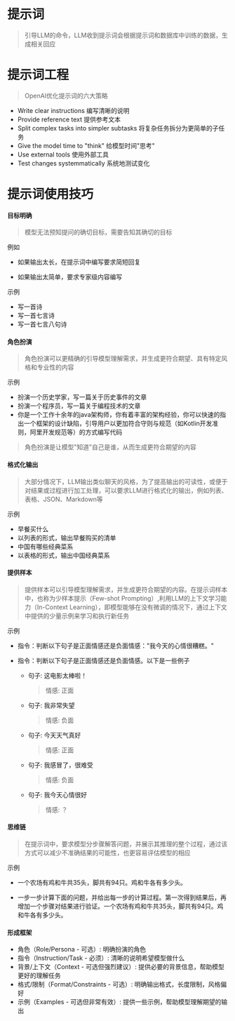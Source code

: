 # 提示词

> 引导LLM的命令，LLM收到提示词会根据提示词和数据库中训练的数据，生成相关回应

# 提示词工程

> OpenAI优化提示词的六大策略

* Write clear instructions 编写清晰的说明
* Provide reference text 提供参考文本
* Split complex tasks into simpler subtasks 将复杂任务拆分为更简单的子任务
* Give the model time to "think" 给模型时间"思考"
* Use external tools 使用外部工具
* Test changes systemmatically 系统地测试变化

# 提示词使用技巧

#### 目标明确

> 模型无法预知提问的确切目标，需要告知其确切的目标

例如

- 如果输出太长，在提示词中编写要求简短回复

- 如果输出太简单，要求专家级内容编写

示例

* 写一首诗
* 写一首七言诗
* 写一首七言八句诗

#### 角色扮演

> 角色扮演可以更精确的引导模型理解需求，并生成更符合期望、具有特定风格和专业性的内容

示例

- 扮演一个历史学家，写一篇关于历史事件的文章
- 扮演一个程序员，写一篇关于编程技术的文章
- 你是一个工作十余年的java架构师，你有着丰富的架构经验，你可以快速的指出一个框架的设计缺陷，引导用户以更加符合守则与规范（如Kotlin开发准则，阿里开发规范等）的方式编写代码

> 角色扮演是让模型"知道"自己是谁，从而生成更符合期望的内容

#### 格式化输出

> 大部分情况下，LLM输出类似聊天的风格，为了提高输出的可读性，或便于对结果或过程进行加工处理，可以要求LLM进行格式化的输出，例如列表、表格、JSON、Markdown等

示例

- 早餐买什么
- 以列表的形式，输出早餐购买的清单
- 中国有哪些经典菜系
- 以表格的形式，输出中国经典菜系

#### 提供样本

> 提供样本可以引导模型理解需求，并生成更符合期望的内容。在提示词样本中，也称为少样本提示（Few-shot Prompting）,利用LLM的上下文学习能力（In-Context Learning），即模型能够在没有微调的情况下，通过上下文中提供的少量示例来学习和执行新任务

示例

- 指令：判断以下句子是正面情感还是负面情感："我今天的心情很糟糕。"

- 指令：判断以下句子是正面情感还是负面情感。以下是一些例子

  - 句子: 这电影太棒啦！

    > 情感: 正面

  - 句子: 我非常失望

    > 情感: 负面

  - 句子: 今天天气真好

    > 情感: 正面

  - 句子: 我感冒了，很难受

    > 情感: 负面

  - 句子: 我今天心情很好

    > 情感: ？

#### 思维链

> 在提示词中，要求模型分步骤解答问题，并展示其推理的整个过程，通过该方式可以减少不准确结果的可能性，也更容易评估模型的相应

示例

- 一个农场有鸡和牛共35头，脚共有94只。鸡和牛各有多少头。

- 一步一步计算下面的问题，并给出每一步的计算过程。第一次得到结果后，再增加一个步骤对结果进行验证。一个农场有鸡和牛共35头，脚共有94只。鸡和牛各有多少头。

#### 形成框架

- 角色（Role/Persona - 可选）: 明确扮演的角色
- 指令（Instruction/Task - 必须）: 清晰的说明希望模型做什么
- 背景/上下文（Context - 可选但强烈建议）: 提供必要的背景信息，帮助模型更好的理解任务
- 格式/限制（Format/Constraints - 可选）: 明确输出格式，长度限制，风格偏好
- 示例（Examples - 可选但非常有效）: 提供一些示例，帮助模型理解期望的输出